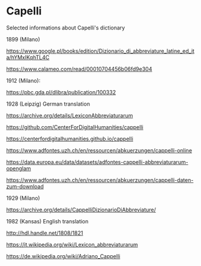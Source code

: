 # Capelli
Selected informations about Capelli's dictionary

1899 (Milano)

https://www.google.pl/books/edition/Dizionario_di_abbreviature_latine_ed_ita/hYMxIKqhTL4C

https://www.calameo.com/read/00010704456b06fd9e304


1912 (Milano):

https://pbc.gda.pl/dlibra/publication/100332

1928 (Leipzig) German translation

https://archive.org/details/LexiconAbbreviaturarum

https://github.com/CenterForDigitalHumanities/cappelli

https://centerfordigitalhumanities.github.io/cappelli

https://www.adfontes.uzh.ch/en/ressourcen/abkuerzungen/cappelli-online

https://data.europa.eu/data/datasets/adfontes-cappelli-abbreviaturarum-openglam

https://www.adfontes.uzh.ch/en/ressourcen/abkuerzungen/cappelli-daten-zum-download

1929 (Milano)

https://archive.org/details/CappelliDizionarioDiAbbreviature/


1982 (Kansas) English translation

http://hdl.handle.net/1808/1821

https://it.wikipedia.org/wiki/Lexicon_abbreviaturarum

https://de.wikipedia.org/wiki/Adriano_Cappelli
